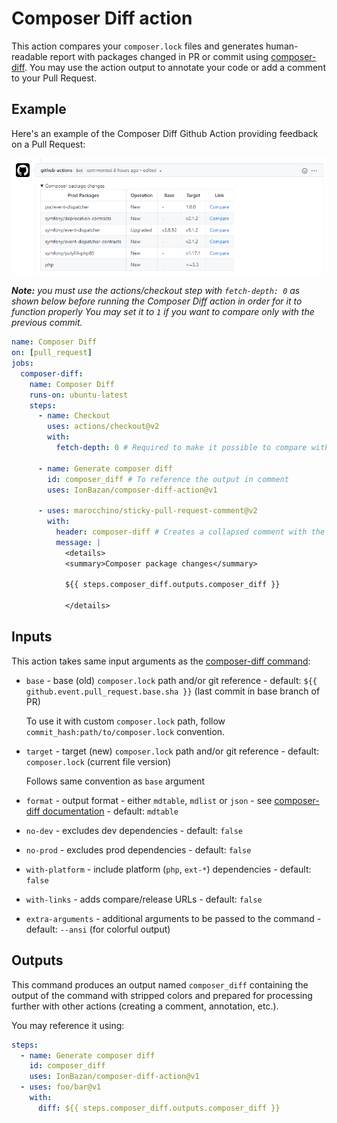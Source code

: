 # Composer Diff action

This action compares your `composer.lock` files and generates human-readable report with packages changed in PR or commit using [composer-diff](https://github.com/IonBazan/composer-diff).
You may use the action output to annotate your code or add a comment to your Pull Request.

## Example

Here's an example of the Composer Diff Github Action providing feedback on a Pull Request:

![preview](preview.png)

_**Note:** you must use the actions/checkout step with `fetch-depth: 0` as shown below before running the Composer Diff action in order for it to function properly_
_You may set it to `1` if you want to compare only with the previous commit._

```yaml
name: Composer Diff
on: [pull_request]
jobs:
  composer-diff:
    name: Composer Diff
    runs-on: ubuntu-latest
    steps:
      - name: Checkout
        uses: actions/checkout@v2
        with:
          fetch-depth: 0 # Required to make it possible to compare with PR base branch

      - name: Generate composer diff
        id: composer_diff # To reference the output in comment
        uses: IonBazan/composer-diff-action@v1

      - uses: marocchino/sticky-pull-request-comment@v2
        with:
          header: composer-diff # Creates a collapsed comment with the report
          message: |
            <details>
            <summary>Composer package changes</summary>

            ${{ steps.composer_diff.outputs.composer_diff }}

            </details>
```

## Inputs

This action takes same input arguments as the [composer-diff command](https://github.com/IonBazan/composer-diff#usage):

- `base` - base (old) `composer.lock` path and/or git reference - default: `${{ github.event.pull_request.base.sha }}` (last commit in base branch of PR)

  To use it with custom `composer.lock` path, follow `commit_hash:path/to/composer.lock` convention.
- `target` - target (new) `composer.lock` path and/or git reference - default: `composer.lock` (current file version)

  Follows same convention as `base` argument
- `format` - output format - either `mdtable`, `mdlist` or `json` - see [composer-diff documentation](https://github.com/IonBazan/composer-diff#usage) - default: `mdtable`
- `no-dev` - excludes dev dependencies - default: `false`
- `no-prod` - excludes prod dependencies - default: `false`
- `with-platform` - include platform (`php`, `ext-*`) dependencies - default: `false`
- `with-links` - adds compare/release URLs - default: `false`
- `extra-arguments` - additional arguments to be passed to the command - default: `--ansi` (for colorful output)

## Outputs

This command produces an output named `composer_diff` containing the output of the command with stripped colors and prepared for processing further with other actions (creating a comment, annotation, etc.).

You may reference it using:
```yaml
steps:
  - name: Generate composer diff
    id: composer_diff
    uses: IonBazan/composer-diff-action@v1
  - uses: foo/bar@v1
    with:
      diff: ${{ steps.composer_diff.outputs.composer_diff }}
```

